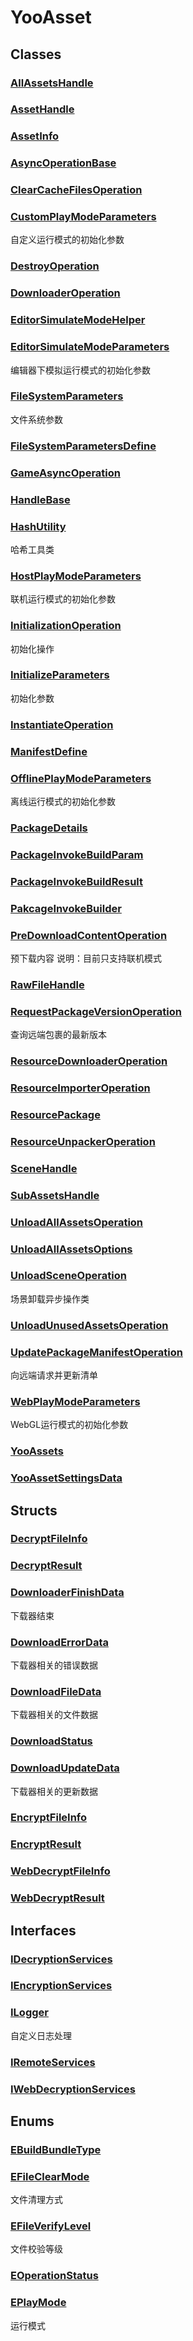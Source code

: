 # YooAsset
## Classes
### [AllAssetsHandle](../YooAsset/AllAssetsHandle.md)

### [AssetHandle](../YooAsset/AssetHandle.md)

### [AssetInfo](../YooAsset/AssetInfo.md)

### [AsyncOperationBase](../YooAsset/AsyncOperationBase.md)

### [ClearCacheFilesOperation](../YooAsset/ClearCacheFilesOperation.md)

### [CustomPlayModeParameters](../YooAsset/CustomPlayModeParameters.md)
自定义运行模式的初始化参数
### [DestroyOperation](../YooAsset/DestroyOperation.md)

### [DownloaderOperation](../YooAsset/DownloaderOperation.md)

### [EditorSimulateModeHelper](../YooAsset/EditorSimulateModeHelper.md)

### [EditorSimulateModeParameters](../YooAsset/EditorSimulateModeParameters.md)
编辑器下模拟运行模式的初始化参数
### [FileSystemParameters](../YooAsset/FileSystemParameters.md)
文件系统参数
### [FileSystemParametersDefine](../YooAsset/FileSystemParametersDefine.md)

### [GameAsyncOperation](../YooAsset/GameAsyncOperation.md)

### [HandleBase](../YooAsset/HandleBase.md)

### [HashUtility](../YooAsset/HashUtility.md)
哈希工具类
### [HostPlayModeParameters](../YooAsset/HostPlayModeParameters.md)
联机运行模式的初始化参数
### [InitializationOperation](../YooAsset/InitializationOperation.md)
初始化操作
### [InitializeParameters](../YooAsset/InitializeParameters.md)
初始化参数
### [InstantiateOperation](../YooAsset/InstantiateOperation.md)

### [ManifestDefine](../YooAsset/ManifestDefine.md)

### [OfflinePlayModeParameters](../YooAsset/OfflinePlayModeParameters.md)
离线运行模式的初始化参数
### [PackageDetails](../YooAsset/PackageDetails.md)

### [PackageInvokeBuildParam](../YooAsset/PackageInvokeBuildParam.md)

### [PackageInvokeBuildResult](../YooAsset/PackageInvokeBuildResult.md)

### [PakcageInvokeBuilder](../YooAsset/PakcageInvokeBuilder.md)

### [PreDownloadContentOperation](../YooAsset/PreDownloadContentOperation.md)
预下载内容
说明：目前只支持联机模式
### [RawFileHandle](../YooAsset/RawFileHandle.md)

### [RequestPackageVersionOperation](../YooAsset/RequestPackageVersionOperation.md)
查询远端包裹的最新版本
### [ResourceDownloaderOperation](../YooAsset/ResourceDownloaderOperation.md)

### [ResourceImporterOperation](../YooAsset/ResourceImporterOperation.md)

### [ResourcePackage](../YooAsset/ResourcePackage.md)

### [ResourceUnpackerOperation](../YooAsset/ResourceUnpackerOperation.md)

### [SceneHandle](../YooAsset/SceneHandle.md)

### [SubAssetsHandle](../YooAsset/SubAssetsHandle.md)

### [UnloadAllAssetsOperation](../YooAsset/UnloadAllAssetsOperation.md)

### [UnloadAllAssetsOptions](../YooAsset/UnloadAllAssetsOptions.md)

### [UnloadSceneOperation](../YooAsset/UnloadSceneOperation.md)
场景卸载异步操作类
### [UnloadUnusedAssetsOperation](../YooAsset/UnloadUnusedAssetsOperation.md)

### [UpdatePackageManifestOperation](../YooAsset/UpdatePackageManifestOperation.md)
向远端请求并更新清单
### [WebPlayModeParameters](../YooAsset/WebPlayModeParameters.md)
WebGL运行模式的初始化参数
### [YooAssets](../YooAsset/YooAssets.md)

### [YooAssetSettingsData](../YooAsset/YooAssetSettingsData.md)

## Structs
### [DecryptFileInfo](../YooAsset/DecryptFileInfo.md)

### [DecryptResult](../YooAsset/DecryptResult.md)

### [DownloaderFinishData](../YooAsset/DownloaderFinishData.md)
下载器结束
### [DownloadErrorData](../YooAsset/DownloadErrorData.md)
下载器相关的错误数据
### [DownloadFileData](../YooAsset/DownloadFileData.md)
下载器相关的文件数据
### [DownloadStatus](../YooAsset/DownloadStatus.md)

### [DownloadUpdateData](../YooAsset/DownloadUpdateData.md)
下载器相关的更新数据
### [EncryptFileInfo](../YooAsset/EncryptFileInfo.md)

### [EncryptResult](../YooAsset/EncryptResult.md)

### [WebDecryptFileInfo](../YooAsset/WebDecryptFileInfo.md)

### [WebDecryptResult](../YooAsset/WebDecryptResult.md)

## Interfaces
### [IDecryptionServices](../YooAsset/IDecryptionServices.md)

### [IEncryptionServices](../YooAsset/IEncryptionServices.md)

### [ILogger](../YooAsset/ILogger.md)
自定义日志处理
### [IRemoteServices](../YooAsset/IRemoteServices.md)

### [IWebDecryptionServices](../YooAsset/IWebDecryptionServices.md)

## Enums
### [EBuildBundleType](../YooAsset/EBuildBundleType.md)

### [EFileClearMode](../YooAsset/EFileClearMode.md)
文件清理方式
### [EFileVerifyLevel](../YooAsset/EFileVerifyLevel.md)
文件校验等级
### [EOperationStatus](../YooAsset/EOperationStatus.md)

### [EPlayMode](../YooAsset/EPlayMode.md)
运行模式
